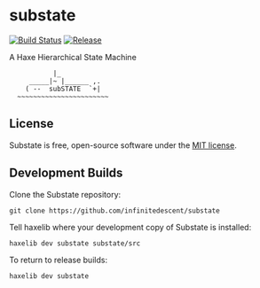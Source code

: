 substate
=================================
[![Build Status](https://travis-ci.org/infinitedescent/substate.svg?branch=master)](https://travis-ci.org/infinitedescent/substate) [![Release](http://img.shields.io/github/release/infinitedescent/substate.svg)](https://github.com/infinitedescent/substate/releases)

A Haxe Hierarchical State Machine

               |_
         _____|~ |______ ,.
        ( --  subSTATE  `+|   
      ~~~~~~~~~~~~~~~~~~~~~~~
    

License
------------

Substate is free, open-source software under the [MIT license](LICENSE.md).

Development Builds
------------

Clone the Substate repository:

    git clone https://github.com/infinitedescent/substate

Tell haxelib where your development copy of Substate is installed:

    haxelib dev substate substate/src

To return to release builds:

    haxelib dev substate